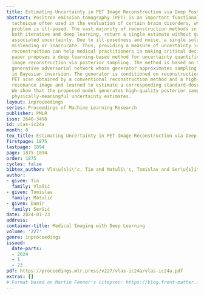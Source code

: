 ```yaml
---
title: Estimating Uncertainty in PET Image Reconstruction via Deep Posterior Sampling
abstract: Positron emission tomography (PET) is an important functional medical imaging
  technique often used in the evaluation of certain brain disorders, whose reconstruction
  problem is ill-posed. The vast majority of reconstruction methods in PET imaging,
  both iterative and deep learning, return a single estimate without quantifying the
  associated uncertainty. Due to ill-posedness and noise, a single solution can be
  misleading or inaccurate. Thus, providing a measure of uncertainty in PET image
  reconstruction can help medical practitioners in making critical decisions. This
  paper proposes a deep learning-based method for uncertainty quantification in PET
  image reconstruction via posterior sampling. The method is based on training a conditional
  generative adversarial network whose generator approximates sampling from the posterior
  in Bayesian inversion. The generator is conditioned on reconstruction from a low-dose
  PET scan obtained by a conventional reconstruction method and a high-quality magnetic
  resonance image and learned to estimate a corresponding standard-dose PET scan reconstruction.
  We show that the proposed model generates high-quality posterior samples and yields
  physically-meaningful uncertainty estimates.
layout: inproceedings
series: Proceedings of Machine Learning Research
publisher: PMLR
issn: 2640-3498
id: vlas-ic24a
month: 0
tex_title: Estimating Uncertainty in PET Image Reconstruction via Deep Posterior Sampling
firstpage: 1875
lastpage: 1894
page: 1875-1894
order: 1875
cycles: false
bibtex_author: Vla\u{s}i\'c, Tin and Matuli\'c, Tomislav and Ser\u{s}i\'c, Damir
author:
- given: Tin
  family: Vlas̆ić
- given: Tomislav
  family: Matulić
- given: Damir
  family: Sers̆ić
date: 2024-01-23
address:
container-title: Medical Imaging with Deep Learning
volume: '227'
genre: inproceedings
issued:
  date-parts:
  - 2024
  - 1
  - 23
pdf: https://proceedings.mlr.press/v227/vlas-ic24a/vlas-ic24a.pdf
extras: []
# Format based on Martin Fenner's citeproc: https://blog.front-matter.io/posts/citeproc-yaml-for-bibliographies/
---
```

